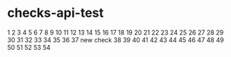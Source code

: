# checks-api-test
1
2
3
4
5
6
7
8
9
10 
11
12
13
14
15
16
17
18
19
20
21
22
23
24
25
26
27
28
29
30
31
32
33
34
35
36
37 new check
38
39
40
41
42
43
44
45
46
47
48
49
50
51
52
53
54
